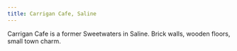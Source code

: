 ```yaml
---
title: Carrigan Cafe, Saline
---
```

Carrigan Cafe is a former Sweetwaters in Saline.
Brick walls, wooden floors, small town charm.
